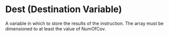 # Dest (Destination Variable)

A variable in which to store the results of the instruction. The array must be dimensioned to at least the value of NumOfCov.
